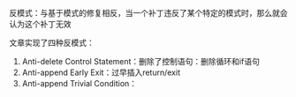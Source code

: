 反模式：与基于模式的修复相反，当一个补丁违反了某个特定的模式时，那么就会认为这个补丁无效

文章实现了四种反模式：

1. Anti-delete Control Statement：删除了控制语句：删除循环和if语句
2. Anti-append Early Exit：过早插入return/exit
3. Anti-append Trivial Condition：